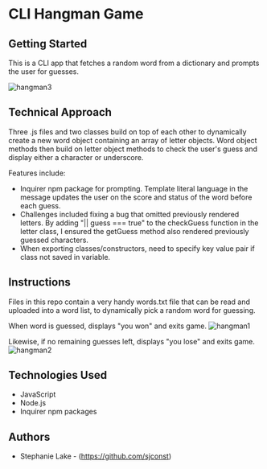 # CLI Hangman Game

## Getting Started

This is a CLI app that fetches a random word from a dictionary and prompts the user for guesses. 

![hangman3](https://user-images.githubusercontent.com/42453320/66151296-d79ca580-e5cb-11e9-87cc-a4dbe3510b02.gif)

## Technical Approach

Three .js files and two classes build on top of each other to dynamically create a new word object containing an array of letter objects. Word object methods then build on letter object methods to check the user's guess and display either a character or underscore. 

Features include:

* Inquirer npm package for prompting. Template literal language in the message updates the user on the score and status of the word before each guess. 
* Challenges included fixing a bug that omitted previously rendered letters. By adding "|| guess === true" to the checkGuess function in the letter class, I ensured the getGuess method also rendered previously guessed characters.
* When exporting classes/constructors, need to specify key value pair if class not saved in variable. 

## Instructions

Files in this repo contain a very handy words.txt file that can be read and uploaded into a word list, to dynamically pick a random word for guessing. 

When word is guessed, displays "you won" and exits game. 
![hangman1](https://user-images.githubusercontent.com/42453320/66151241-be93f480-e5cb-11e9-8b83-1b3829626fa3.gif)

Likewise, if no remaining guesses left, displays "you lose" and exits game. 
![hangman2](https://user-images.githubusercontent.com/42453320/66151271-cce21080-e5cb-11e9-89c4-7cd8a12fee53.gif)

## Technologies Used

* JavaScript
* Node.js
* Inquirer npm packages

## Authors 

* Stephanie Lake - (https://github.com/sjconst)